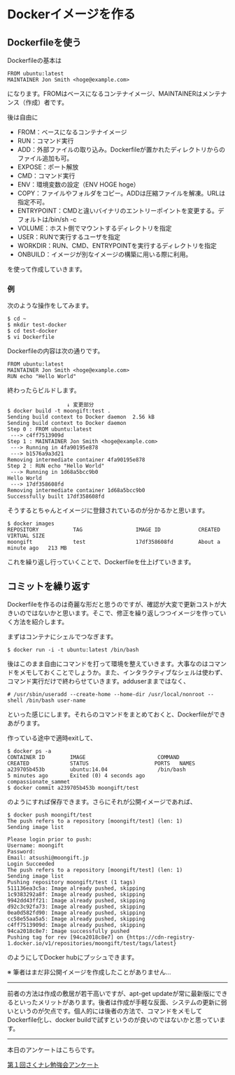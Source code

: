 # Dockerイメージを作る

## Dockerfileを使う

Dockerfileの基本は

```
FROM ubuntu:latest
MAINTAINER Jon Smith <hoge@example.com>
```

になります。FROMはベースになるコンテナイメージ、MAINTAINERはメンテナンス（作成）者です。

後は自由に

- FROM：ベースになるコンテナイメージ
- RUN：コマンド実行
- ADD：外部ファイルの取り込み。Dockerfileが置かれたディレクトリからのファイル追加も可。
- EXPOSE：ポート解放
- CMD：コマンド実行
- ENV：環境変数の設定（ENV HOGE hoge）
- COPY：ファイルやフォルダをコピー。ADDは圧縮ファイルを解凍。URLは指定不可。
- ENTRYPOINT：CMDと違いバイナリのエントリーポイントを変更する。デフォルトは/bin/sh -c
- VOLUME：ホスト側でマウントするディレクトリを指定
- USER：RUNで実行するユーザを指定
- WORKDIR：RUN、CMD、ENTRYPOINTを実行するディレクトリを指定
- ONBUILD：イメージが別なイメージの構築に用いる際に利用。

を使って作成していきます。

### 例

次のような操作をしてみます。

```
$ cd ~
$ mkdir test-docker
$ cd test-docker
$ vi Dockerfile
```

Dockerfileの内容は次の通りです。

```
FROM ubuntu:latest
MAINTAINER Jon Smith <hoge@example.com>
RUN echo "Hello World"
```

終わったらビルドします。

```
                   ↓ 変更部分
$ docker build -t moongift:test .
Sending build context to Docker daemon  2.56 kB
Sending build context to Docker daemon 
Step 0 : FROM ubuntu:latest
 ---> c4ff7513909d
Step 1 : MAINTAINER Jon Smith <hoge@example.com>
 ---> Running in 4fa90195e878
 ---> b1576a9a3d21
Removing intermediate container 4fa90195e878
Step 2 : RUN echo "Hello World"
 ---> Running in 1d68a5bcc9b0
Hello World
 ---> 17df358608fd
Removing intermediate container 1d68a5bcc9b0
Successfully built 17df358608fd
```

そうするとちゃんとイメージに登録されているのが分かるかと思います。

```
$ docker images
REPOSITORY           TAG                 IMAGE ID            CREATED              VIRTUAL SIZE
moongift             test                17df358608fd        About a minute ago   213 MB
```

これを繰り返し行っていくことで、Dockerfileを仕上げていきます。

## コミットを繰り返す

Dockerfileを作るのは奇麗な形だと思うのですが、確認が大変で更新コストが大きいのではないかと思います。そこで、修正を繰り返しつつイメージを作っていく方法を紹介します。

まずはコンテナにシェルでつなぎます。

```
$ docker run -i -t ubuntu:latest /bin/bash
```

後はこのまま自由にコマンドを打って環境を整えていきます。大事なのはコマンドをメモしておくことでしょうか。また、インタラクティブなシェルは使わず、コマンド実行だけで終わらせていきます。adduserままではなく、

```
# /usr/sbin/useradd --create-home --home-dir /usr/local/nonroot --shell /bin/bash user-name
```

といった感じにします。それらのコマンドをまとめておくと、Dockerfileができあがります。

作っている途中で適時exitして、

```
$ docker ps -a
CONTAINER ID        IMAGE                       COMMAND                CREATED             STATUS                     PORTS   NAMES
a239705b453b        ubuntu:14.04                /bin/bash              5 minutes ago       Exited (0) 4 seconds ago           compassionate_sammet
$ docker commit a239705b453b moongift/test
```

のようにすれば保存できます。さらにそれが公開イメージであれば、

```
$ docker push moongift/test
The push refers to a repository [moongift/test] (len: 1)
Sending image list

Please login prior to push:
Username: moongift
Password: 
Email: atsushi@moongift.jp
Login Succeeded
The push refers to a repository [moongift/test] (len: 1)
Sending image list
Pushing repository moongift/test (1 tags)
511136ea3c5a: Image already pushed, skipping 
1c9383292a8f: Image already pushed, skipping 
9942dd43ff21: Image already pushed, skipping 
d92c3c92fa73: Image already pushed, skipping 
0ea0d582fd90: Image already pushed, skipping 
cc58e55aa5a5: Image already pushed, skipping 
c4ff7513909d: Image already pushed, skipping 
94ca2018c8e7: Image successfully pushed 
Pushing tag for rev [94ca2018c8e7] on {https://cdn-registry-1.docker.io/v1/repositories/moongift/test/tags/latest}
```

のようにしてDocker hubにプッシュできます。

※ 筆者はまだ非公開イメージを作成したことがありません…

----

前者の方法は作成の敷居が若干高いですが、apt-get updateが常に最新版にできるといったメリットがあります。後者は作成が手軽な反面、システムの更新に弱いというのが欠点です。個人的には後者の方法で、コマンドをメモしてDockerfile化し、docker buildで試すというのが良いのではないかと思っています。



----

本日のアンケートはこちらです。

[第１回さくナレ勉強会アンケート](https://docs.google.com/forms/d/1MFEmHVVX4WyPXJjQjoJkGqzqrSEiLF9Jhxhl6Eb0ew8/viewform)

